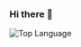 ### Hi there 👋

<!-- 
![My Stats](https://github-readme-stats.vercel.app/api?username=AndresCandido&count_private=true&show_icons=true&theme=tokyonight) 
-->

![Top Language](https://github-readme-stats.vercel.app/api/top-langs/?username=AndresCandido&layout=compact&langs_count=10&theme=tokyonight)

<!--
**AndresCandido/AndresCandido** is a ✨ _special_ ✨ repository because its `README.md` (this file) appears on your GitHub profile.

Here are some ideas to get you started:

- 🔭 I’m currently working on ...
- 🌱 I’m currently learning ...
- 👯 I’m looking to collaborate on ...
- 🤔 I’m looking for help with ...
- 💬 Ask me about ...
- 📫 How to reach me: ...
- 😄 Pronouns: ...
- ⚡ Fun fact: ...
-->
